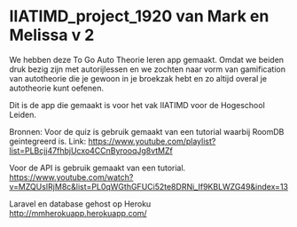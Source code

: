 # IIATIMD_project_1920 van Mark en Melissa v 2


We hebben deze To Go Auto Theorie leren app gemaakt. Omdat we beiden druk bezig zijn met autorijlessen en we zochten naar vorm van gamification van autotheorie die je gewoon in je broekzak hebt en zo altijd overal je autotheorie kunt oefenen.

Dit is de app die  gemaakt is voor het vak IIATIMD voor de Hogeschool Leiden.

Bronnen:
Voor de quiz is gebruik gemaakt van een tutorial waarbij RoomDB geintegreerd is.
Link: https://www.youtube.com/playlist?list=PLBcjj47fhbjUcxo4CCnByrooqJg8vtMZf

Voor de API is gebruik gemaakt van een tutorial.
https://www.youtube.com/watch?v=MZQUsIRjM8c&list=PL0qWGthGFUCi52te8DRNi_If9KBLWZG49&index=13

Laravel en database gehost op Heroku
http://mmherokuapp.herokuapp.com/
